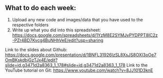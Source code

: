 ## What to do each week:

1. Upload any new code and images/data that you have used to the respective folders
2. Write up what you did into this spreadsheet: https://docs.google.com/spreadsheets/d/1YzM8E2SYMJvPYDPPT8IC2z-PZr4BD7Kvcg4BuNHhVeE/edit?usp=sharing

Link to the slides about Github: https://docs.google.com/presentation/d/1BNFL31926IzSL8XsJS8OXI3oOe7OmBKskdbjGzTJx4E/edit?slide=id.g3471d2a8363_1_178#slide=id.g3471d2a8363_1_178
Link to the YouTube tutorial on Git: https://www.youtube.com/watch?v=8JJ101D3knE
